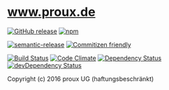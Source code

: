 # www.proux.de

[![GitHub release](https://img.shields.io/github/release/proux/www.svg?maxAge=2592000)](https://github.com/proux/www/releases)
[![npm](https://img.shields.io/badge/licence-copyright-blue.svg)](https://github.com/proux/www)

[![semantic-release](https://img.shields.io/badge/%20%20%F0%9F%93%A6%F0%9F%9A%80-semantic--release-e10079.svg)](https://github.com/semantic-release/semantic-release)
[![Commitizen friendly](https://img.shields.io/badge/commitizen-friendly-brightgreen.svg)](http://commitizen.github.io/cz-cli/)

[![Build Status](https://travis-ci.org/proux/www.svg?branch=master)](https://travis-ci.org/proux/www)
[![Code Climate](https://codeclimate.com/github/proux/www/badges/gpa.svg)](https://codeclimate.com/github/proux/www)
[![Dependency Status](https://img.shields.io/versioneye/d/user/projects/57435c93ce8d0e00360bd1d6.svg?maxAge=2592000)](https://www.versioneye.com/user/projects/57435c93ce8d0e00360bd1d6)
[![devDependency Status](https://david-dm.org/proux/www/dev-status.svg)](https://david-dm.org/proux/www#info=devDependencies)


Copyright (c) 2016 proux UG (haftungsbeschränkt)

